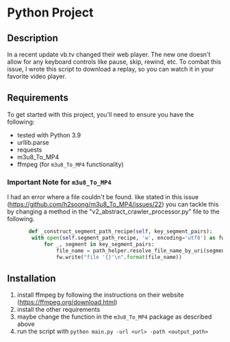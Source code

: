 # Python Project

## Description

In a recent update vb.tv changed their web player. The new one doesn't allow for any keyboard controls like pause, skip, rewind, etc. To combat this issue, I wrote this script to download a replay, so you can watch it in your favorite video player.


## Requirements

To get started with this project, you'll need to ensure you have the following:

- tested with Python 3.9
- urllib.parse
- requests
- m3u8_To_MP4
- ffmpeg (for `m3u8_To_MP4` functionality)


### Important Note for `m3u8_To_MP4`
I had an error where a file couldn't be found. like stated in this issue (https://github.com/h2soong/m3u8_To_MP4/issues/22) you can tackle this by changing a method in the "v2_abstract_crawler_processor.py" file to the following.
   
```python
       def _construct_segment_path_recipe(self, key_segment_pairs):
        with open(self.segment_path_recipe, 'w', encoding='utf8') as fw:
            for _, segment in key_segment_pairs:
                file_name = path_helper.resolve_file_name_by_uri(segment)
                fw.write("file '{}'\n".format(file_name))
```    

## Installation

1. install ffmpeg by following the instructions on their website (https://ffmpeg.org/download.html)
2. install the other requirements
3. maybe change the function in the `m3u8_To_MP4` package as described above
4. run the script with `python main.py -url <url> -path <output_path>`
